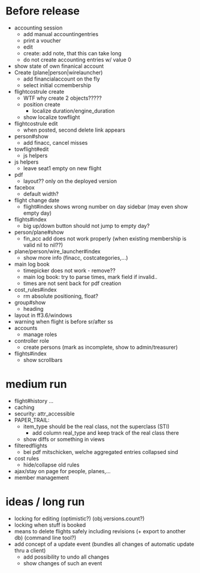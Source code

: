 # Before release
  - accounting session
    - add manual accountingentries
    - print a voucher
    - edit
    - create: add note, that this can take long
    - do not create accounting entries w/ value 0
  - show state of own finanical account
  - Create (plane|person|wirelauncher)
    - add financialaccount on the fly
    - select initial ccmembership
  - flightcostrule create
    - WTF why create 2 objects?????
    - position create
      - localize duration/engine_duration
    - show localize towflight
  - flightcostrule edit
    - when posted, second delete link appears
  - person#show
    - add finacc, cancel misses
  - towflight#edit
    - js helpers
  - js helpers
    - leave seat1 empty on new flight
  - pdf
    - layout?? only on the deployed version
  - facebox
    - default width?
  - flight change date
    - flight#index shows wrong number on day sidebar (may even show empty day)
  - flights#index
    - big up/down button should not jump to empty day?
  - person/plane#show
    - fin\_acc add does not work properly (when existing membership is valid nil to nil??)
  - plane/person/wire\_launcher#index
    - show more info (finacc, costcategories,...)
  - main log book
    - timepicker does not work - remove??
    - main log book: try to parse times, mark field if invalid..
    - times are not sent back for pdf creation
  - cost\_rules#index
    - rm absolute positioning, float?
  - group#show
    - heading
  - layout in ff3.6/windows
  - warning when flight is before sr/after ss
  - accounts
    - manage roles
  - controller role
    - create persons (mark as incomplete, show to admin/treasurer)
  - flights#index
    - show scrollbars


# medium run
  - flight#history ...
  - caching
  - security: attr\_accessible
  - PAPER_TRAIL:
    - item_type should be the real class, not the superclass (STI)
      - add column real_type and keep track of the real class there
    - show diffs or something in views
  - filteredflights
    - bei pdf mitschicken, welche aggregated entries collapsed sind
  - cost rules
    - hide/collapse old rules
  - ajax/stay on page for people, planes,...
  - member management

# ideas / long run
  - locking for editing (optimistic?) (obj.versions.count?)
  - locking when stuff is booked
  - means to delete flights safely including revisions (+ export to another db) (command line tool?)
  - add concept of a update event (bundles all changes of automatic update thru a client)
    - add possibility to undo all changes
    - show changes of such an event
